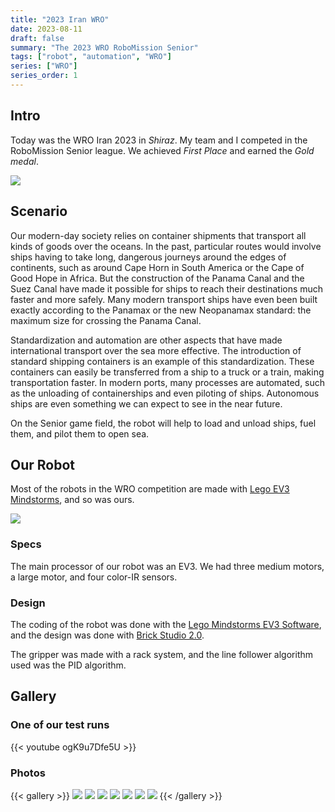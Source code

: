 ```yaml
---
title: "2023 Iran WRO"
date: 2023-08-11
draft: false
summary: "The 2023 WRO RoboMission Senior"
tags: ["robot", "automation", "WRO"]
series: ["WRO"]
series_order: 1
---
```


## Intro
Today was the WRO Iran 2023 in *Shiraz*. My team and I competed in the RoboMission Senior league. We achieved *First Place* and earned the *Gold medal*.

<img class="thumbnailshadow" src="win.png">

## Scenario
Our modern-day society relies on container shipments that transport all kinds of goods over the oceans. In the past, particular routes would involve ships having to take long, dangerous journeys around the edges of continents, such as around Cape Horn in South America or the Cape of Good Hope in Africa. But the construction of the Panama Canal and the Suez Canal have made it possible for ships to reach their destinations much faster and more safely. Many modern transport ships have even been built exactly according to the Panamax or the new Neopanamax standard: the maximum size for crossing the Panama Canal.

Standardization and automation are other aspects that have made international transport over the sea more effective. The introduction of standard shipping containers is an example of this standardization. These containers can easily be transferred from a ship to a truck or a train, making transportation faster. In modern ports, many processes are automated, such as the unloading of containerships and even piloting of ships. Autonomous ships are even something we can expect to see in the near future.

On the Senior game field, the robot will help to load and unload ships, fuel them, and pilot them to open sea.

## Our Robot
Most of the robots in the WRO competition are made with [Lego EV3 Mindstorms](https://www.lego.com/en-us/product/lego-mindstorms-ev3-31313), and so was ours.

<img class="thumbnailshadow" src="robot.jpg">

### Specs
The main processor of our robot was an EV3. We had three medium motors, a large motor, and four color-IR sensors.

### Design
The coding of the robot was done with the [Lego Mindstorms EV3 Software](https://drive.google.com/file/d/15V1uK9sR5uAZCJJwds-hjwky9jYOFbDg/view?usp=sharing), and the design was done with [Brick Studio 2.0](https://www.bricklink.com/v3/studio/download.page).

The gripper was made with a rack system, and the line follower algorithm used was the PID algorithm.

## Gallery

### One of our test runs
{{< youtube ogK9u7Dfe5U >}}

### Photos
{{< gallery >}}
  <img src="bag.jpg" class="grid-w33" />
  <img src="farme.jpg" class="grid-w33" />
  <img src="field.jpg" class="grid-w33" />
  <img src="logo.jpg" class="grid-w33" />
  <img src="me.jpg"  class="grid-w33" />
  <img src="mewin.jpg" class="grid-w33" />
  <img src="winner.png" class="grid-w33" />
{{< /gallery >}}

